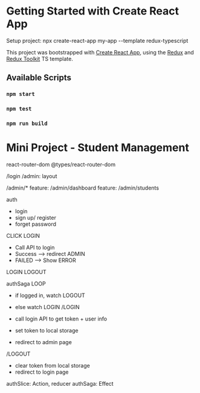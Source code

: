 # Getting Started with Create React App

Setup project:
npx create-react-app my-app --template redux-typescript

This project was bootstrapped with [Create React App](https://github.com/facebook/create-react-app), using the [Redux](https://redux.js.org/) and [Redux Toolkit](https://redux-toolkit.js.org/) TS template.

## Available Scripts

### `npm start`

### `npm test`

### `npm run build`

# Mini Project - Student Management

react-router-dom
@types/react-router-dom

/login
/admin: layout

/admin/\*
feature: /admin/dashboard
feature: /admin/students

auth

- login
- sign up/ register
- forget password

CLICK LOGIN

- Call API to login
- Success --> redirect ADMIN
- FAILED --> Show ERROR

LOGIN
LOGOUT

authSaga
LOOP

- if logged in, watch LOGOUT
- else watch LOGIN
  /LOGIN

- call login API to get token + user info
- set token to local storage
- redirect to admin page

/LOGOUT

- clear token from local storage
- redirect to login page

authSlice: Action, reducer
authSaga: Effect
